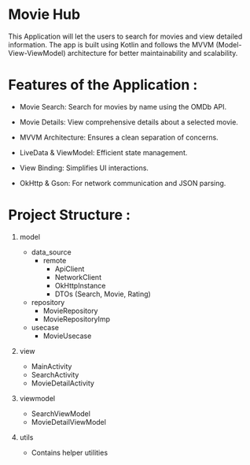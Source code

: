 # Movie Hub

This Application will let the users to search for movies and view detailed information. The app is built using Kotlin and follows the MVVM (Model-View-ViewModel) architecture for better maintainability and scalability.


# Features of the Application :

* Movie Search: Search for movies by name using the OMDb API.

* Movie Details: View comprehensive details about a selected movie.

* MVVM Architecture: Ensures a clean separation of concerns.

* LiveData & ViewModel: Efficient state management.

* View Binding: Simplifies UI interactions.

* OkHttp & Gson: For network communication and JSON parsing.
  

  
 # Project Structure :

1. model
   - data_source
     - remote
       - ApiClient
       - NetworkClient
       - OkHttpInstance
       - DTOs (Search, Movie, Rating)
   - repository
     - MovieRepository
     - MovieRepositoryImp
   - usecase
     - MovieUsecase

2. view
   - MainActivity
   - SearchActivity
   - MovieDetailActivity

3. viewmodel
   - SearchViewModel
   - MovieDetailViewModel

4. utils
   - Contains helper utilities 
